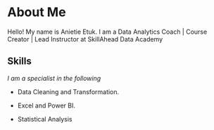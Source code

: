 # About Me
Hello! My name is Anietie Etuk. I am a Data Analytics Coach | Course Creator | Lead Instructor at SkillAhead Data Academy

## Skills
*I am a specialist in the following*

- Data Cleaning and Transformation.
  
- Excel and Power BI.
  
- Statistical Analysis
  
